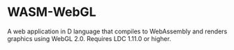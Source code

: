 # WASM-WebGL
A web application in D language that compiles to WebAssembly and renders graphics using WebGL 2.0. Requires LDC 1.11.0 or higher.
